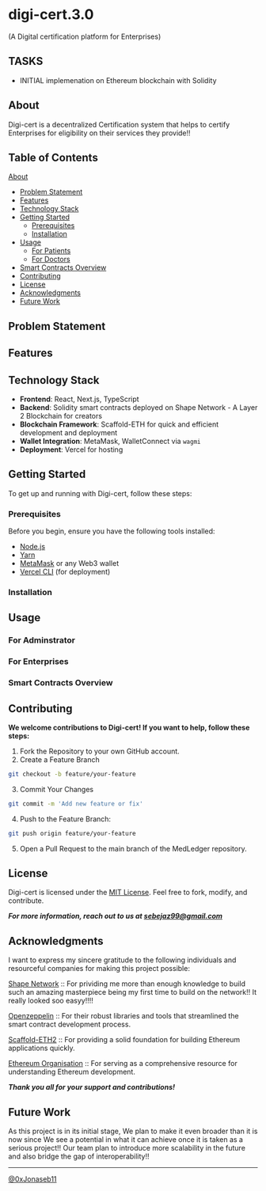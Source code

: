 # digi-cert.3.0
(A Digital certification platform for Enterprises)

## TASKS

- INITIAL implemenation on Ethereum blockchain with Solidity

## About

Digi-cert is a decentralized Certification system that helps to certify Enterprises for eligibility on their services they provide!!
## Table of Contents
[About](#about)
- [Problem Statement](#problem-statement)
- [Features](#-features)
- [Technology Stack](#-technology-stack)
- [Getting Started](#-getting-started)
  - [Prerequisites](#prerequisites)
  - [Installation](#installation)
- [Usage](#-usage)
  - [For Patients](#for-patients)
  - [For Doctors](#for-doctors)
- [Smart Contracts Overview](#-smart-contracts-overview)
- [Contributing](#contributing)
- [License](#license)
- [Acknowledgments](#acknowledgments)
- [Future Work](#future-work)

## Problem Statement



## Features



## Technology Stack

- **Frontend**: React, Next.js, TypeScript
- **Backend**: Solidity smart contracts deployed on Shape Network - A Layer 2 Blockchain for creators
- **Blockchain Framework**: Scaffold-ETH for quick and efficient development and deployment
- **Wallet Integration**: MetaMask, WalletConnect via `wagmi`
- **Deployment**: Vercel for hosting

## Getting Started

To get up and running with Digi-cert, follow these steps:

### Prerequisites

Before you begin, ensure you have the following tools installed:

- [Node.js](https://nodejs.org/)
- [Yarn](https://yarnpkg.com/)
- [MetaMask](https://metamask.io/) or any Web3 wallet
- [Vercel CLI](https://vercel.com/docs/cli) (for deployment)

### Installation

<!-- 1. **Clone the Repository**:
```sh
git clone https://github.com/0xJonaseb11/digi-cert.3.0.git
cd MedLedger
# Install dependencies
yarn install
#Start the Blockchain Network:

yarn chain
yarn deploy
# Run the Development Server:
yarn dev

```
**After the server is up and running, open your browser and navigate to `http://localhost:3000` to interact with MedLedger.** -->

## Usage

### For Adminstrator


### For Enterprises

### Smart Contracts Overview


## Contributing

**We welcome contributions to Digi-cert! If you want to help, follow these steps:**
1. Fork the Repository to your own GitHub account.
2. Create a Feature Branch

```sh
git checkout -b feature/your-feature
```
3. Commit Your Changes

```sh
git commit -m 'Add new feature or fix'
```
4. Push to the Feature Branch:
```sh
git push origin feature/your-feature
```
5. Open a Pull Request to the main branch of the MedLedger repository.

## License
Digi-cert is licensed under the [MIT License](./LICENCE). Feel free to fork, modify, and contribute.

_**For more information, reach out to us at <sebejaz99@gmail.com>**_

## Acknowledgments

I want to express my sincere gratitude to the following individuals and resourceful companies for making this project possible:

[Shape Network](https://docs.shape.network/documentation) :: For prividing me more than enough knowledge to build such an amazing masterpiece being my first time to build on the network!! It really looked soo easyy!!!!

[Openzeppelin](https://www.openzeppelin.com/) :: For their robust libraries and tools that streamlined the smart contract development process.

[Scaffold-ETH2](https://scaffold-eth-2-docs.vercel.app/quick-start) :: For providing a solid foundation for building Ethereum applications quickly.

[Ethereum Organisation](https://ethereum.org/en/developers/docs/) :: For serving as a comprehensive resource for understanding Ethereum development.


_**Thank you all for your support and contributions!**_

## Future Work
As this project is in its initial stage, We plan to make it even broader than it is now since We see a potential in what it can achieve once it is taken as a serious project!!
Our team plan to introduce more scalability in the future and also bridge the gap of interoperability!!

----------------

[@0xJonaseb11](https://jonas-sebera.vercel.app)

